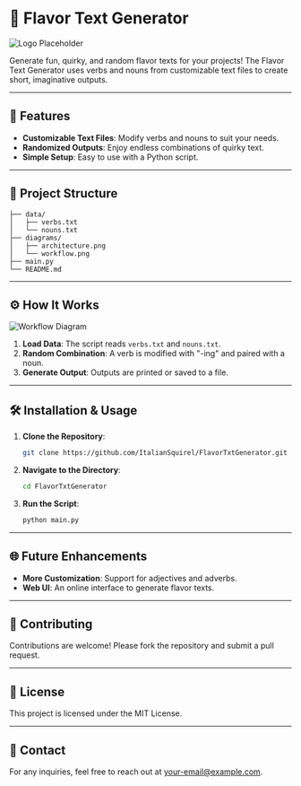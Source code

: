 
# 🍭 Flavor Text Generator

![Logo Placeholder](./logo.png)

Generate fun, quirky, and random flavor texts for your projects! The Flavor Text Generator uses verbs and nouns from customizable text files to create short, imaginative outputs.

---

## 🎯 Features
- **Customizable Text Files**: Modify verbs and nouns to suit your needs.
- **Randomized Outputs**: Enjoy endless combinations of quirky text.
- **Simple Setup**: Easy to use with a Python script.

---

## 📂 Project Structure
```plaintext
├── data/
│   ├── verbs.txt
│   └── nouns.txt
├── diagrams/
│   ├── architecture.png
│   └── workflow.png
├── main.py
└── README.md
```

---

## ⚙️ How It Works

![Workflow Diagram](./diagrams/workflow.png)

1. **Load Data**: The script reads `verbs.txt` and `nouns.txt`.
2. **Random Combination**: A verb is modified with "-ing" and paired with a noun.
3. **Generate Output**: Outputs are printed or saved to a file.

---

## 🛠 Installation & Usage

1. **Clone the Repository**:
   ```bash
   git clone https://github.com/ItalianSquirel/FlavorTxtGenerator.git
   ```
2. **Navigate to the Directory**:
   ```bash
   cd FlavorTxtGenerator
   ```
3. **Run the Script**:
   ```bash
   python main.py
   ```

---

## 🌐 Future Enhancements
- **More Customization**: Support for adjectives and adverbs.
- **Web UI**: An online interface to generate flavor texts.

---

## 🤝 Contributing
Contributions are welcome! Please fork the repository and submit a pull request.

---

## 📄 License
This project is licensed under the MIT License.

---

## 📧 Contact
For any inquiries, feel free to reach out at [your-email@example.com](mailto:your-email@example.com).
